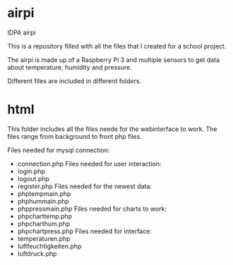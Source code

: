 # airpi
IDPA airpi

This is a repository filled with all the files that I created for a school project.

The airpi is made up of a Raspberry Pi 3 and multiple sensors to get data about temperature, humidity and pressure.

Different files are included in different folders.

# html
This folder includes all the files neede for the webinterface to work. The files range from background to front php files.

Files needed for mysql connection:
- connection.php
Files needed for user interaction:
- login.php
- logout.php
- register.php
Files needed for the newest data:
- phptempmain.php
- phphummain.php
- phppressmain.php
Files needed for charts to work:
- phpcharttemp.php
- phpcharthum.php
- phpchartpress.php
Files needed for interface:
- temperaturen.php
- luftfeuchtigkeiten.php
- luftdruck.php

